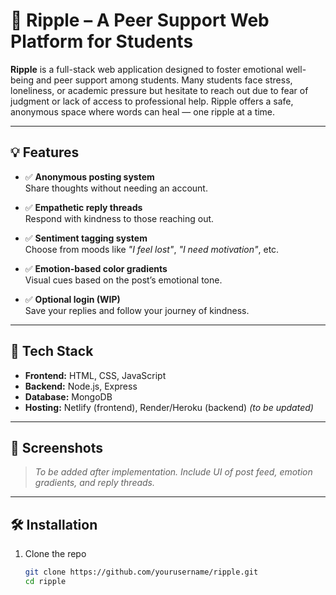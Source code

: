 # 🌊 Ripple – A Peer Support Web Platform for Students

**Ripple** is a full-stack web application designed to foster emotional well-being and peer support among students. Many students face stress, loneliness, or academic pressure but hesitate to reach out due to fear of judgment or lack of access to professional help. Ripple offers a safe, anonymous space where words can heal — one ripple at a time.

---

## 💡 Features

- ✅ **Anonymous posting system**  
  Share thoughts without needing an account.

- ✅ **Empathetic reply threads**  
  Respond with kindness to those reaching out.

- ✅ **Sentiment tagging system**  
  Choose from moods like *"I feel lost"*, *"I need motivation"*, etc.

- ✅ **Emotion-based color gradients**  
  Visual cues based on the post’s emotional tone.

- ✅ **Optional login (WIP)**  
  Save your replies and follow your journey of kindness.

---

## 🧠 Tech Stack

- **Frontend:** HTML, CSS, JavaScript  
- **Backend:** Node.js, Express  
- **Database:** MongoDB  
- **Hosting:** Netlify (frontend), Render/Heroku (backend) *(to be updated)*

---

## 📸 Screenshots

> _To be added after implementation. Include UI of post feed, emotion gradients, and reply threads._

---

## 🛠️ Installation

1. Clone the repo  
   ```bash
   git clone https://github.com/yourusername/ripple.git
   cd ripple
